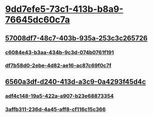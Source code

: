 # [9dd7efe5-73c1-413b-b8a9-76645dc60c7a](TocOutOfQuery)
## [57008df7-48c7-403b-935a-253c3c265726](TocOutOfQuery)
### [c6084e43-b3aa-434b-9c3d-074b0761f191](TocOutOfQuery)
### [df7b58d0-2ebe-4d82-ae16-ac87c69f0c7f](TocOutOfQuery)
## [6560a3df-d240-413d-a3c9-0a4293f45d4c](TocOutOfQuery)
### [adf4c148-19a5-422a-a907-b23e68873354](TocOutOfQuery)
### [3affb311-236d-4a45-aff8-cf116c15c366](TocOutOfQuery)
